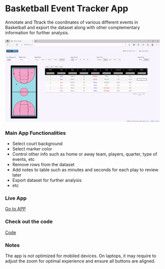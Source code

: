 # Basketball Event Tracker App
Annotate and Ttrack the coordinates of various different events in Basketball and export the dataset along with other complementary information for further analysis.  


![alt text](event_trackergit.gif) 
                                                        

### Main App Functionalities

* Select court background
* Select marker color
* Control other info such as home or away team, players, quarter, type of events, etc
* Remove rows from the dataset
* Add notes to table such as minutes and seconds for each play to review later
* Export dataset for further analysis
* etc

### Live App

[Go to APP](https://josedv.shinyapps.io/bball_event_tracker/)

### Check out the code

[Code](https://github.com/josedv82/basketball_event_tracker/blob/master/app.R)

### Notes

The app is not optimized for mobiled devices. On laptops, it may require to adjust the zoom for optimal experience and ensure all buttons are aligned.

